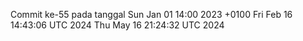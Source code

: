 Commit ke-55 pada tanggal Sun Jan 01 14:00 2023 +0100
Fri Feb 16 14:43:06 UTC 2024
Thu May 16 21:24:32 UTC 2024
